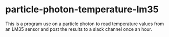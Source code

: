 # particle-photon-temperature-lm35
This is a program use on a particle photon to read temperature values from an LM35 sensor and post the results to a slack channel once an hour.
